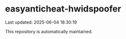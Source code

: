 # easyanticheat-hwidspoofer

Last updated: 2025-06-04 18:30:19

This repository is automatically maintained.
